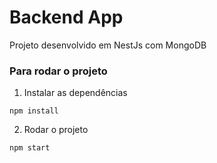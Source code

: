 # Backend App

Projeto desenvolvido em NestJs com MongoDB

### Para rodar o projeto


1. Instalar as dependências
``` 
npm install
```

2. Rodar o projeto
```
npm start
```
